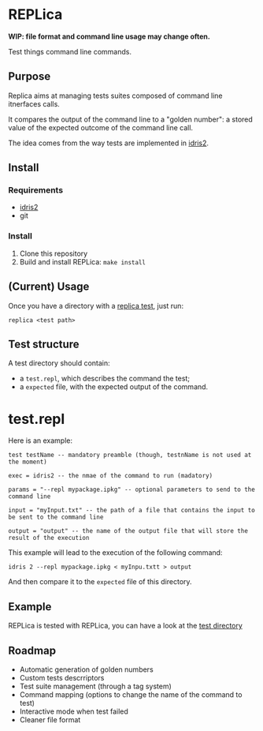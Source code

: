 # REPLica

**WIP: file format and command line usage may change often.**

Test things command line commands.

## Purpose

Replica aims at managing tests suites composed of command line itnerfaces calls.

It compares the output of the command line to a "golden number": a stored value of the expected
outcome of the command line call.

The idea comes from the way tests are implemented in [idris2][idris tests].

## Install

### Requirements

- [idris2](https://idris-lang.org)
- git

### Install

1. Clone this repository
2. Build and install REPLica: `make install`

## (Current) Usage

Once you have a directory with a [replica test](#test-structure), just run:

`replica <test path>`

## Test structure

A test directory should contain:

- a `test.repl`, which describes the command the test;
- a `expected` file, with the expected output of the command.

# test.repl

Here is an example:

```
test testName -- mandatory preamble (though, testnName is not used at the moment)

exec = idris2 -- the nmae of the command to run (madatory)

params = "--repl mypackage.ipkg" -- optional parameters to send to the command line

input = "myInput.txt" -- the path of a file that contains the input to be sent to the command line

output = "output" -- the name of the output file that will store the result of the execution
```

This example will lead to the execution of the following command:

`idris 2 --repl mypackage.ipkg < myInpu.txtt > output`

And then compare it to the `expected` file of this directory.

## Example

REPLica is tested with REPLica, you can have a look at the [test directory](tests)

## Roadmap

- Automatic generation of golden numbers
- Custom tests descrriptors
- Test suite management (through a tag system)
- Command mapping (options to change the name of the command to test)
- Interactive mode when test failed
- Cleaner file format

[idris tests]: https://github.com/idris-lang/Idris2/tree/master/tests
